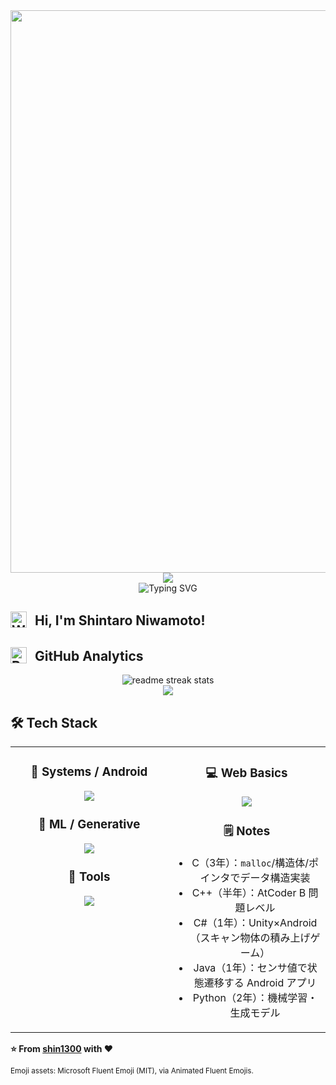 <div align="center">
  <img src="https://user-images.githubusercontent.com/74038190/212284100-561aa473-3905-4a80-b561-0d28506553ee.gif" width="900">
</div>

<div align="center">
  <img src="https://capsule-render.vercel.app/api?type=waving&color=gradient&customColorList=0,2,2,5,30&height=150&section=header&animation=twinkling" />
</div>

<div align="center">
  
  <img src="https://readme-typing-svg.herokuapp.com?font=Fira+Code&size=32&duration=2800&pause=2000&color=A9FEF7&center=true&vCenter=true&width=600&lines=Hey+there!+I'm+Shintaro+Niwamoto;Systems+%26+ML+Engineer;C%2FC%2B%2B%2FC%23+%7C+Python(ML)+%7C+Java%2FJS" alt="Typing SVG" />
</div>

## <img src="https://raw.githubusercontent.com/Tarikul-Islam-Anik/Animated-Fluent-Emojis/master/Emojis/Hand%20gestures/Waving%20Hand.png" alt="Waving Hand" width="26" height="26" style="vertical-align:-4px; margin-right:8px;"> **Hi, I'm Shintaro Niwamoto!**



## <img src="https://raw.githubusercontent.com/Tarikul-Islam-Anik/Telegram-Animated-Emojis/main/Objects/Bar%20Chart.webp" alt="Bar Chart" width="26" height="26" style="vertical-align:-4px; margin-right:8px;"> **GitHub Analytics**


<div align="center">
  <img src="https://github-readme-streak-stats.herokuapp.com/?user=shin1300&theme=transparent&border_radius=10&starting_year=2020" alt="readme streak stats" />
</div>

<div align="center">
  <img src="https://github-readme-activity-graph.vercel.app/graph?username=shin1300&custom_title=Shintaro's%20GitHub%20Activity%20Graph&bg_color=0d1117&color=58a6ff&line=58a6ff&point=58a6ff&area=true&hide_border=true" />
</div>

## 🛠️ **Tech Stack**

<table align="center">
<tr>
<td width="50%" align="center" valign="top">

### 🧩 **Systems / Android**
<img src="https://skillicons.dev/icons?i=c,cpp,cs,java,unity" />

### 🤖 **ML / Generative**
<img src="https://skillicons.dev/icons?i=python,pytorch,tensorflow" />

### 🔧 **Tools**
<img src="https://skillicons.dev/icons?i=vscode,git,github,docker" />

</td>
<td width="50%" align="center" valign="top">

### 💻 **Web Basics**
<img src="https://skillicons.dev/icons?i=js,html,css" />

### 🗒️ **Notes**
- C（3年）：`malloc`/構造体/ポインタでデータ構造実装  
- C++（半年）：AtCoder B 問題レベル  
- C#（1年）：Unity×Android（スキャン物体の積み上げゲーム）  
- Java（1年）：センサ値で状態遷移する Android アプリ  
- Python（2年）：機械学習・生成モデル

</td>
</tr>
</table>

  **⭐ From [shin1300](https://github.com/shin1300) with ❤️**

  <sub>Emoji assets: Microsoft Fluent Emoji (MIT), via Animated Fluent Emojis.</sub>
</div>
